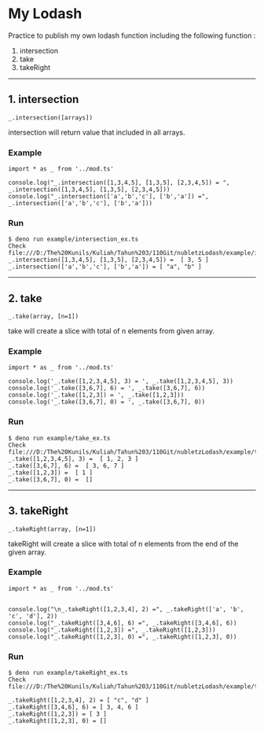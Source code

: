 # My Lodash
Practice to publish my own lodash function including the following function :
1. intersection
2. take
3. takeRight

---

## 1. intersection
`_.intersection([arrays])`

intersection will return value that included in all arrays.
### Example

```
import * as _ from '../mod.ts'

console.log("_.intersection([1,3,4,5], [1,3,5], [2,3,4,5]) = ", _.intersection([1,3,4,5], [1,3,5], [2,3,4,5]))
console.log("_.intersection(['a','b','c'], ['b','a']) =", _.intersection(['a','b','c'], ['b','a']))
```

### Run

```
$ deno run example/intersection_ex.ts
Check file:///D:/The%20Kunils/Kuliah/Tahun%203/110Git/nubletzLodash/example/intersection_ex.ts
_.intersection([1,3,4,5], [1,3,5], [2,3,4,5]) =  [ 3, 5 ]
_.intersection(['a','b','c'], ['b','a']) = [ "a", "b" ]
```

---

## 2. take
`_.take(array, [n=1])`

take will create a slice with total of n elements from given array.
### Example

```
import * as _ from '../mod.ts'

console.log('_.take([1,2,3,4,5], 3) = ', _.take([1,2,3,4,5], 3))
console.log('_.take([3,6,7], 6) = ', _.take([3,6,7], 6))
console.log('_.take([1,2,3]) = ', _.take([1,2,3]))
console.log('_.take([3,6,7], 0) = ', _.take([3,6,7], 0))
```

### Run

```
$ deno run example/take_ex.ts        
Check file:///D:/The%20Kunils/Kuliah/Tahun%203/110Git/nubletzLodash/example/take_ex.ts
_.take([1,2,3,4,5], 3) =  [ 1, 2, 3 ]
_.take([3,6,7], 6) =  [ 3, 6, 7 ]
_.take([1,2,3]) =  [ 1 ]
_.take([3,6,7], 0) =  []
```

---

## 3. takeRight
`_.takeRight(array, [n=1])`

takeRight will create a slice with total of n elements from the end of the given array.

### Example

```
import * as _ from '../mod.ts'


console.log("\n_.takeRight([1,2,3,4], 2) =", _.takeRight(['a', 'b', 'c', 'd'], 2))
console.log("_.takeRight([3,4,6], 6) =", _.takeRight([3,4,6], 6))
console.log("_.takeRight([1,2,3]) =", _.takeRight([1,2,3]))
console.log("_.takeRight([1,2,3], 0) =", _.takeRight([1,2,3], 0))
```

### Run

```
$ deno run example/takeRight_ex.ts   
Check file:///D:/The%20Kunils/Kuliah/Tahun%203/110Git/nubletzLodash/example/takeRight_ex.ts

_.takeRight([1,2,3,4], 2) = [ "c", "d" ]
_.takeRight([3,4,6], 6) = [ 3, 4, 6 ]
_.takeRight([1,2,3]) = [ 3 ]
_.takeRight([1,2,3], 0) = []
```